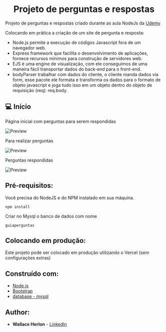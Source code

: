 <h1 align="center"> Projeto de perguntas e respostas</h1>

Projeto de perguntas e respostas criado durante as aula NodeJs da [Udemy](https://www.udemy.com/course/formacao-nodejs/)

Colocando em prática a criação de um site de pergunta e resposta:
* Node.js permite a execução de códigos Javascript fora de um navegador web.
* Express framework que facilita o desenvolvimento de aplicações, fornece recursos mínimos para construção de servidores web.
* EJS é uma engine de visualização, com ele conseguimos de uma maneira fácil transportar dados do back-end para o front-end.
* bodyParser trabalhar com dados do cliente, o cliente manda dados via form, esse pacote ele formata e transforma os dados para o formato de objeto javascript e joga tudo isso em um objeto dentro do objeto de requisição (req): req.body.


## 💻 Início

Página inicial com perguntas para serem respondidas

![Preview](https://github.com/WallaceHerlon/plataforma-perguntas/to-readme/pergunta.png?raw=true)

Para realizar perguntas

![Preview](https://github.com/WallaceHerlon/plataforma-perguntas/to-readme/perguntar.png?raw=true)

Perguntas respondidas

![Preview](https://github.com/WallaceHerlon/plataforma-perguntas/to-readme/respondendo.png?raw=true)



## Pré-requisitos:

Você precisa do NodeJS e do NPM instalado em sua máquina.

```
npm install
```

Criar no Mysql o banco de dados com nome

```
guiaperguntas
```

## Colocando em produção:

Este projeto pode ser colocado em produção utilizando o Vercel (sem configurações extras)

## Construído com:

* [Node.js](https://nodejs.org/en/)
* [Bootstrap](https://getbootstrap.com/)
* [database - mysql](https://www.mysql.com/)

## Author:

* **Wallace Herlon** - [LinkedIn](https://www.linkedin.com/in/wallaceherlon/)